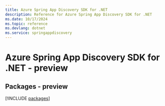 ```yaml
---
title: Azure Spring App Discovery SDK for .NET
description: Reference for Azure Spring App Discovery SDK for .NET
ms.date: 10/17/2024
ms.topic: reference
ms.devlang: dotnet
ms.service: springappdiscovery
---
```

# Azure Spring App Discovery SDK for .NET - preview
## Packages - preview
[!INCLUDE [packages](spring-app-discovery-index.md)]